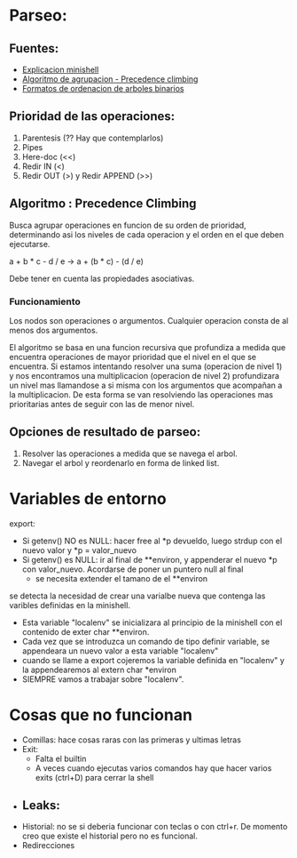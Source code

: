 # Parseo:

## Fuentes:
 - [Explicacion minishell](https://m4nnb3ll.medium.com/minishell-building-a-mini-bash-a-42-project-b55a10598218)
 - [Algoritmo de agrupacion - Precedence climbing](https://eli.thegreenplace.net/2012/08/02/parsing-expressions-by-precedence-climbing)
 - [Formatos de ordenacion de arboles binarios](https://www.geeksforgeeks.org/introduction-to-binary-tree/)

## Prioridad de las operaciones:

1. Parentesis (?? Hay que contemplarlos)
2. Pipes
3. Here-doc (<<)
4. Redir IN (<)
5. Redir OUT (>) y Redir APPEND (>>)

## Algoritmo : Precedence Climbing
Busca agrupar operaciones en funcion de su orden de prioridad, determinando asi los niveles de cada operacion y el orden en el que deben ejecutarse.

a + b * c - d / e -> a + (b * c) - (d / e)

Debe tener en cuenta las propiedades asociativas.

### Funcionamiento
Los nodos son operaciones o argumentos. Cualquier operacion consta de al menos dos argumentos. 

El algoritmo se basa en una funcion recursiva que profundiza a medida que encuentra operaciones de mayor prioridad que el nivel en el que se encuentra. Si estamos intentando resolver una suma (operacion de nivel 1) y nos encontramos una multiplicacion (operacion de nivel 2) profundizara un nivel mas llamandose a si misma con los argumentos que acompañan a la multiplicacion. De esta forma se van resolviendo las operaciones mas prioritarias antes de seguir con las de menor nivel.

## Opciones de resultado de parseo:

1. Resolver las operaciones a medida que se navega el arbol.
2. Navegar el arbol y reordenarlo en forma de linked list.

# Variables de entorno

export:
- Si getenv() NO es NULL: hacer free al *p devueldo, luego strdup con el nuevo valor y *p = valor_nuevo
- Si getenv() es NULL: ir al final de **environ, y appenderar el nuevo *p con valor_nuevo. Acordarse de poner un puntero null al final
  - se necesita extender el tamano de el **environ

se detecta la necesidad de crear una varialbe nueva que contenga las varibles definidas en la minishell.
- Esta variable "localenv" se inicializara al principio de la minishell con el contenido de exter char **environ.
- Cada vez que se introduzca un comando de tipo definir variable, se appendeara un nuevo valor a esta variable "localenv"
- cuando se llame a export cojeremos la variable definida en "localenv" y la appendearemos al extern char *environ
- SIEMPRE vamos a trabajar sobre "localenv".

# Cosas que no funcionan

- Comillas: hace cosas raras con las primeras y ultimas letras
- Exit:
	- Falta el builtin
	- A veces cuando ejecutas varios comandos hay que hacer varios exits (ctrl+D) para cerrar la shell
- Leaks:
	- 
- Historial: no se si deberia funcionar con teclas o con ctrl+r. De momento creo que existe el historial pero no es funcional.
- Redirecciones